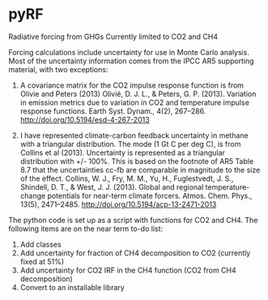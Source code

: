 # pyRF
Radiative forcing from GHGs
Currently limited to CO2 and CH4

Forcing calculations include uncertainty for use in Monte Carlo analysis. Most of the uncertainty information comes from the IPCC AR5 supporting material, with two exceptions:

1) A covariance matrix for the CO2 impulse response function is from Olivie and Peters (2013)
Olivié, D. J. L., & Peters, G. P. (2013). 
Variation in emission metrics due to variation in CO2 and temperature impulse response functions. 
Earth Syst. Dynam., 4(2), 267–286. http://doi.org/10.5194/esd-4-267-2013

2) I have represented climate-carbon feedback uncertainty in methane with a triangular distribution. The mode (1 Gt C per deg C), is from Collins et al (2013). Uncertainty is represented as a triangular distribution with +/- 100%. This is based on the footnote of AR5 Table 8.7 that the uncertainties cc-fb are comparable in magnitude to the size of the effect.
Collins, W. J., Fry, M. M., Yu, H., Fuglestvedt, J. S., Shindell, D. T., & West, J. J. (2013). 
Global and regional temperature-change potentials for near-term climate forcers. 
Atmos. Chem. Phys., 13(5), 2471–2485. http://doi.org/10.5194/acp-13-2471-2013

The python code is set up as a script with functions for CO2 and CH4. The following items are on the near term to-do list:
1) Add classes
2) Add uncertainty for fraction of CH4 decomposition to CO2 (currently fixed at 51%)
3) Add uncertainty for CO2 IRF in the CH4 function (CO2 from CH4 decomposition)
4) Convert to an installable library

